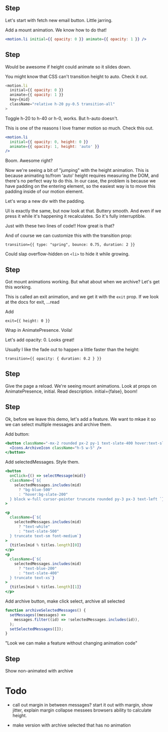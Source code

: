 ## Step

Let's start with fetch new email button. Little jarring.

Add a mount animation. We know how to do that!

```jsx
<motion.li initial={{ opacity: 0 }} animate={{ opacity: 1 }} />
```

## Step

Would be awesome if height could animate so it slides down.

You might know that CSS can't transition height to auto. Check it out.

```js
<motion.li
  initial={{ opacity: 0 }}
  animate={{ opacity: 1 }}
  key={mid}
  className="relative h-20 py-0.5 transition-all"
>
```

Toggle h-20 to h-40 or h-0, works. But h-auto doesn't.

This is one of the reasons I love framer motion so much. Check this out.

```jsx
<motion.li
  initial={{ opacity: 0, height: 0 }}
  animate={{ opacity: 1, height: 'auto' }}
/>
```

Boom. Awesome right?

Now we're seeing a bit of "jumping" with the height animation. This is because animating to/from 'auto' height requires measuring the DOM, and there's no perfect way to do this. In our case, the problem is because we have padding on the entering element, so the easiest way is to move this padding inside of our motion element.

Let's wrap a new div with the padding.

UI is exactly the same, but now look at that. Buttery smooth. And even if we press it while it's happening it recalculates. So it's fully interruptible.

Just with these two lines of code!! How great is that?

And of course we can customize this with the transition prop:

```
transition={{ type: "spring", bounce: 0.75, duration: 2 }}
```

Could slap overflow-hidden on `<li>` to hide it while growing.

## Step

Got mount animations working. But what about when we archive? Let's get this working.

This is called an exit animation, and we get it with the `exit` prop. If we look at the docs for exit, ...read

Add

```
exit={{ height: 0 }}
```

Wrap in AnimatePresence. Voila!

Let's add opacity: 0. Looks great!

Usually I like the fade out to happen a little faster than the height:

```
transition={{ opacity: { duration: 0.2 } }}
```

## Step

Give the page a reload. We're seeing mount animations. Look at props on AnimatePresence, initial. Read description. initial={false}, boom!

## Step

Ok, before we leave this demo, let's add a feature. We want to mkae it so we can select multiple messages and archive them.

Add button:

```jsx
<button className="-mx-2 rounded px-2 py-1 text-slate-400 hover:text-slate-500 active:bg-slate-200">
  <Icons.ArchiveIcon className="h-5 w-5" />
</button>
```

Add selectedMessages. Style them.

```jsx
<button
  onClick={() => selectMessage(mid)}
  className={`${
    selectedMessages.includes(mid)
      ? "bg-blue-500"
      : "hover:bg-slate-200"
  } block w-full cursor-pointer truncate rounded py-3 px-3 text-left `}
>
```

```jsx
<p
  className={`${
    selectedMessages.includes(mid)
      ? "text-white"
      : "text-slate-500"
  } truncate text-sm font-medium`}
>
  {titles[mid % titles.length][0]}
</p>
<p
  className={`${
    selectedMessages.includes(mid)
      ? "text-blue-200"
      : "text-slate-400"
  } truncate text-xs`}
>
  {titles[mid % titles.length][1]}
</p>
```

Add archive button, make click select, archive all selected

```js
function archiveSelectedMessages() {
  setMessages((messages) =>
    messages.filter((id) => !selectedMessages.includes(id)),
  );
  setSelectedMessages([]);
}
```

"Look we can make a feature without changing animation code"

## Step

Show non-animated with archive

# Todo

- call out margin in between messages? start it out with margin, show jitter, explain margin collapse messees browsers ability to calculate height.

- make version with archive selected that has no animation
